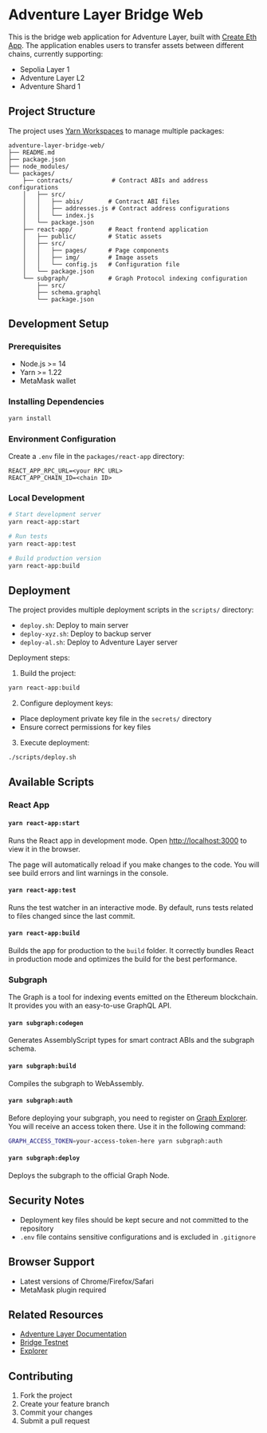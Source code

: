 # Adventure Layer Bridge Web

This is the bridge web application for Adventure Layer, built with [Create Eth App](https://github.com/paulrberg/create-eth-app). The application enables users to transfer assets between different chains, currently supporting:

- Sepolia Layer 1 
- Adventure Layer L2
- Adventure Shard 1

## Project Structure

The project uses [Yarn Workspaces](https://classic.yarnpkg.com/en/docs/workspaces/) to manage multiple packages:

```
adventure-layer-bridge-web/
├── README.md
├── package.json
├── node_modules/
└── packages/
    ├── contracts/           # Contract ABIs and address configurations
    │   ├── src/
    │   │   ├── abis/       # Contract ABI files
    │   │   ├── addresses.js # Contract address configurations
    │   │   └── index.js
    │   └── package.json
    ├── react-app/          # React frontend application
    │   ├── public/         # Static assets
    │   ├── src/           
    │   │   ├── pages/      # Page components
    │   │   ├── img/        # Image assets
    │   │   └── config.js   # Configuration file
    │   └── package.json
    └── subgraph/           # Graph Protocol indexing configuration
        ├── src/
        ├── schema.graphql
        └── package.json
```

## Development Setup

### Prerequisites

- Node.js >= 14
- Yarn >= 1.22
- MetaMask wallet

### Installing Dependencies

```bash
yarn install
```

### Environment Configuration

Create a `.env` file in the `packages/react-app` directory:

```
REACT_APP_RPC_URL=<your RPC URL>
REACT_APP_CHAIN_ID=<chain ID>
```

### Local Development

```bash
# Start development server
yarn react-app:start

# Run tests
yarn react-app:test

# Build production version
yarn react-app:build
```

## Deployment

The project provides multiple deployment scripts in the `scripts/` directory:

- `deploy.sh`: Deploy to main server
- `deploy-xyz.sh`: Deploy to backup server
- `deploy-al.sh`: Deploy to Adventure Layer server

Deployment steps:

1. Build the project:
```bash
yarn react-app:build
```

2. Configure deployment keys:
- Place deployment private key file in the `secrets/` directory
- Ensure correct permissions for key files

3. Execute deployment:
```bash
./scripts/deploy.sh
```

## Available Scripts

### React App

#### `yarn react-app:start`

Runs the React app in development mode.
Open [http://localhost:3000](http://localhost:3000) to view it in the browser.

The page will automatically reload if you make changes to the code.
You will see build errors and lint warnings in the console.

#### `yarn react-app:test`

Runs the test watcher in an interactive mode.
By default, runs tests related to files changed since the last commit.

#### `yarn react-app:build`

Builds the app for production to the `build` folder.
It correctly bundles React in production mode and optimizes the build for the best performance.

### Subgraph

The Graph is a tool for indexing events emitted on the Ethereum blockchain. It provides you with an easy-to-use GraphQL API.

#### `yarn subgraph:codegen`

Generates AssemblyScript types for smart contract ABIs and the subgraph schema.

#### `yarn subgraph:build`

Compiles the subgraph to WebAssembly.

#### `yarn subgraph:auth`

Before deploying your subgraph, you need to register on [Graph Explorer](https://thegraph.com/explorer/). You will receive an access token there. Use it in the following command:

```sh
GRAPH_ACCESS_TOKEN=your-access-token-here yarn subgraph:auth
```

#### `yarn subgraph:deploy`

Deploys the subgraph to the official Graph Node.

## Security Notes

- Deployment key files should be kept secure and not committed to the repository
- `.env` file contains sensitive configurations and is excluded in `.gitignore`

## Browser Support

- Latest versions of Chrome/Firefox/Safari
- MetaMask plugin required

## Related Resources

- [Adventure Layer Documentation](https://docs.adventurelayer.xyz)
- [Bridge Testnet](https://bridge-devnet.adventurelayer.xyz)
- [Explorer](https://explorer-devnet.adventurelayer.xyz)

## Contributing

1. Fork the project
2. Create your feature branch
3. Commit your changes
4. Submit a pull request
